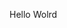 Hello Wolrd




























































































































































































































































































































































































































































































































































































































































































































































































































































































































































































































































































































































































































































































































































































































































































































































































































































































































































































































































































































































































































































































































































































































































































































































































































































































































































































































































































































































































































































































































































































































































































































































































































































































































































































































































































































































































































































































































































































































































































































































































































































































































































































































































































































































































































































































































































































































































































































































































































































































































































































































































































































































